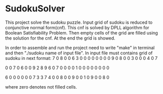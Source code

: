 # SudokuSolver
This project solve the sudoku puzzle. Input grid of sudoku is reduced to conjunctive normal form(cnf). This cnf is solved by DPLL algorithm for Boolean Satisfiability Problem. Then empty cells of the grid are filled using the solution for the cnf. At the end the grid is showed.

In order to assemble and run the project need to write "make" in terminal and then "./sudoku name of input file". In input file must contains grid of sudoku in next format: 
7 0 8   0 0 6   3 0 0
0 0 0   0 0 0   9 0 8
0 0 3   0 0 0   4 0 7

0 0 7   0 6 0   0 9 2
8 9 6   0 7 0   0 0 0
1 0 0   0 0 0   0 0 0

6 0 0   0 0 0   0 7 3
3 7 4   0 0 8   0 0 9
0 0 1   0 9 0   0 8 0

where zero denotes not filled cells.
